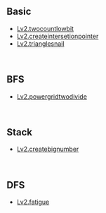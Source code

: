 
## Basic
- [Lv2.twocountlowbit](https://programmers.co.kr/learn/courses/30/lessons/77885?language=kotlin)
- [Lv2.createintersetionpointer](https://programmers.co.kr/learn/courses/30/lessons/87377?language=kotlin)
- [Lv2.trianglesnail](https://programmers.co.kr/learn/courses/30/lessons/68645?language=kotlin)
<br>

## BFS
- [Lv2.powergridtwodivide](https://programmers.co.kr/learn/courses/30/lessons/86971?language=kotlin)
<br>

## Stack
- [Lv2.createbignumber](https://programmers.co.kr/learn/courses/30/lessons/42883?language=kotlin)
<br>

## DFS
- [Lv2.fatigue](https://programmers.co.kr/learn/courses/30/lessons/87946?language=kotlin)
<br>


